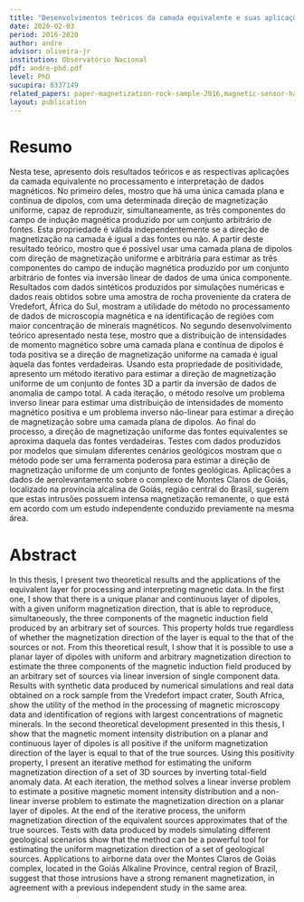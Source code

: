 ```yaml
---
title: "Desenvolvimentos teóricos da camada equivalente e suas aplicações a dados magnéticos"
date: 2020-02-03
period: 2016-2020
author: andre
advisor: oliveira-jr
institution: Observatório Nacional
pdf: andre-phd.pdf
level: PhD
sucupira: 8337149
related_papers: paper-magnetization-rock-sample-2016,magnetic-sensor-hall,sensor-hall-materials
layout: publication
---
```


# Resumo

Nesta tese, apresento dois resultados teóricos e as respectivas aplicações da
camada equivalente no processamento e interpretação de dados magnéticos. No
primeiro deles, mostro que há uma única camada plana e contínua de dipolos, com
uma determinada direção de magnetização uniforme, capaz de reproduzir,
simultaneamente, as três componentes do campo de indução magnética produzido
por um conjunto arbitrário de fontes. Esta propriedade é válida
independentemente se a direção de magnetização na camada é igual a das fontes
ou não. A partir deste resultado teórico, mostro que é possível usar uma camada
plana de dipolos com direção de magnetização uniforme e arbitrária para estimar
as três componentes do campo de indução magnética produzido por um conjunto
arbitrário de fontes via inversão linear de dados de uma única componente.
Resultados com dados sintéticos produzidos por simulações numéricas e dados
reais obtidos sobre uma amostra de rocha proveniente da cratera de Vredefort,
África do Sul, mostram a utilidade do método no processamento de dados de
microscopia magnética e na identificação de regiões com maior concentração de
minerais magnéticos. No segundo desenvolvimento teórico apresentado nesta tese,
mostro que a distribuição de intensidades de momento magnético sobre uma camada
plana e contínua de dipolos é toda positiva se a direção de magnetização
uniforme na camada é igual àquela das fontes verdadeiras. Usando esta
propriedade de positividade, apresento um método iterativo para estimar a
direção de magnetização uniforme de um conjunto de fontes 3D a partir da
inversão de dados de anomalia de campo total. A cada iteração, o método
resolve um problema inverso linear para estimar uma distribuição de
intensidades de momento magnético positiva e um problema inverso não-linear
para estimar a direção de magnetização sobre uma camada plana de dipolos. Ao
final do processo, a direção de magnetização uniforme das fontes equivalentes
se aproxima daquela das fontes verdadeiras. Testes com dados produzidos por
modelos que simulam diferentes cenários geológicos mostram que o método pode
ser uma ferramenta poderosa para estimar a direção de magnetização uniforme de
um conjunto de fontes geológicas. Aplicações a dados de aerolevantamento sobre
o complexo de Montes Claros de Goiás, localizado na província alcalina de
Goiás, região central do Brasil, sugerem que estas intrusões possuem intensa
magnetização remanente, o que está em acordo com um estudo independente
conduzido previamente na mesma área.


# Abstract

In this thesis, I present two theoretical results and the applications of the
equivalent layer for processing and interpreting magnetic data. In the first
one, I show that there is a unique planar and continuous layer of dipoles, with
a given uniform magnetization direction, that is able to reproduce,
simultaneously, the three components of the magnetic induction field produced
by an arbitrary set of sources. This property holds true regardless of whether
the magnetization direction of the layer is equal to the that of the sources or
not. From this theoretical result, I show that it is possible to use a planar
layer of dipoles with uniform and arbitrary magnetization direction to estimate
the three components of the magnetic induction field produced by an arbitrary
set of sources via linear inversion of single component data. Results with
synthetic data produced by numerical simulations and real data obtained on a
rock sample from the Vredefort impact crater, South Africa, show the utility of
the method in the processing of magnetic microscopy data and identification of
regions with largest concentrations of magnetic minerals. In the second
theoretical development presented in this thesis, I show that the magnetic
moment intensity distribution on a planar and continuous layer of dipoles is
all positive if the uniform magnetization direction of the layer is equal to
that of the true sources. Using this positivity property, I present an
iterative method for estimating the uniform magnetization direction of a set of
3D sources by inverting total-field anomaly data. At each iteration, the method
solves a linear inverse problem to estimate a positive magnetic moment
intensity distribution and a non-linear inverse problem to estimate the
magnetization direction on a planar layer of dipoles. At the end of the
iterative process, the uniform magnetization direction of the equivalent
sources approximates that of the true sources. Tests with data produced by
models simulating different geological scenarios show that the method can be a
powerful tool for estimating the uniform magnetization direction of a set of
geological sources. Applications to airborne data over the Montes Claros de
Goiás complex, located in the Goiás Alkaline Province, central region of
Brazil, suggest that those intrusions have a strong remanent magnetization, in
agreement with a previous independent study in the same area.

